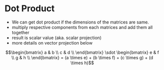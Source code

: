 # Dot Product

* We can get dot product if the dimensions of the matrices are same.
* multiply respective components from each matrices and add them all together
* result is scalar value (aka. scalar projection)
* more details on vector projection below

$$\begin{bmatrix} a & b \\ c & d \\ \end{bmatrix} \sdot \begin{bmatrix} e & f \\ g & h \\ \end{bmatrix} = (a \times e) + (b \times f) + (c \times g) + (d \times h)$$